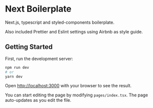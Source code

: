 # Next Boilerplate

Next.js, typescript and styled-components boilerplate.

Also included Prettier and Eslint settings using Airbnb as style guide.

## Getting Started

First, run the development server:

```bash
npm run dev
# or
yarn dev
```

Open [http://localhost:3000](http://localhost:3000) with your browser to see the result.

You can start editing the page by modifying `pages/index.tsx`. The page auto-updates as you edit the file.
